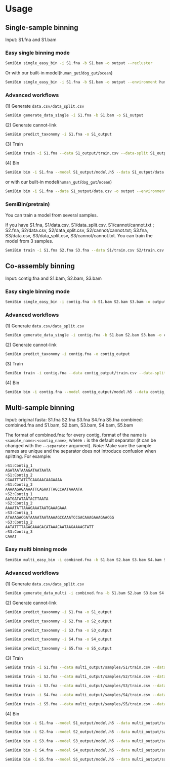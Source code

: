 # Usage

## Single-sample binning

Input: S1.fna and S1.bam

### Easy single binning mode

```bash
SemiBin single_easy_bin -i S1.fna -b S1.bam -o output --recluster
```
Or with our built-in model(`human_gut`/`dog_gut`/`ocean`)
```bash
SemiBin single_easy_bin -i S1.fna -b S1.bam -o output --environment human_gut --recluster
```
### Advanced workflows

(1)  Generate `data.csv/data_split.csv` 
```bash
SemiBin generate_data_single -i S1.fna -b S1.bam -o S1_output
```
(2) Generate cannot-link 
```bash
SemiBin predict_taxonomy -i S1.fna -o S1_output
```
(3) Train
```bash
SemiBin train -i S1.fna --data S1_output/train.csv --data-split S1_output/train_split.csv -c S1_output/cannot/cannot.txt -o S1_output --mode single
```
(4) Bin 
```bash
SemiBin bin -i S1.fna --model S1_output/model.h5 --data S1_output/data.csv -o output --recluster
```
or with our built-in model(`human_gut`/`dog_gut`/`ocean`)
```bash
SemiBin bin -i S1.fna --data S1_output/data.csv -o output --environment human_gut --recluster
```

### SemiBin(pretrain)
You can train a model from several samples. 

If you have S1.fna, S1/data.csv,  S1/data_split.csv, S1/cannot/cannot.txt ; S2.fna, S2/data.csv,  S2/data_split.csv, S2/cannot/cannot.txt; S3.fna, S3/data.csv,  S3/data_split.csv, S3/cannot/cannot.txt. You can train the model from 3 samples.

```bash
SemiBin train -i S1.fna S2.fna S3.fna --data S1/train.csv S2/train.csv S3/train.csv --data-split S1/train_split.csv S2/train_split.csv S3/train_split.csv -c S1/cannot.txt s2/cannot.txt S3/cannot.txt -o output --mode several 
```

## Co-assembly binning

Input: contig.fna and S1.bam, S2.bam, S3.bam

### Easy single binning mode
```bash
SemiBin single_easy_bin -i contig.fna -b S1.bam S2.bam S3.bam -o output --recluster
```
### Advanced workflows

(1)  Generate `data.csv/data_split.csv` 
```bash
SemiBin generate_data_single -i contig.fna -b S1.bam S2.bam S3.bam -o contig_output
```
(2) Generate cannot-link 
```bash
SemiBin predict_taxonomy -i contig.fna -o contig_output
```
(3) Train
```bash
SemiBin train -i contig.fna --data contig_output/train.csv --data-split contig_output/train_split.csv -c contig_output/cannot/cannot.txt -o contig_output --mode single
```
(4) Bin
```bash
SemiBin bin -i contig.fna --model contig_output/model.h5 --data contig_output/data.csv -o output --recluster
```


## Multi-sample binning

Input: 
original fasta: S1.fna S2.fna S3.fna S4.fna S5.fna 
combined: combined.fna and S1.bam, S2.bam, S3.bam, S4.bam, S5.bam

The format of combined.fna: for every contig, format of the name is `<sample_name>:<contig_name>`, where
`:` is the default separator (it can be changed with the `--separator`
argument). *Note:* Make sure the sample names are unique and  the separator
does not introduce confusion when splitting. For example:

```bash
>S1:Contig_1
AGATAATAAAGATAATAATA
>S1:Contig_2
CGAATTTATCTCAAGAACAAGAAAA
>S1:Contig_3
AAAAAGAGAAAATTCAGAATTAGCCAATAAAATA
>S2:Contig_1
AATGATATAATACTTAATA
>S2:Contig_2
AAAATATTAAAGAAATAATGAAAGAAA
>S3:Contig_1
ATAAAGACGATAAAATAATAAAAGCCAAATCCGACAAAGAAAGAACGG
>S3:Contig_2
AATATTTTAGAGAAAGACATAAACAATAAGAAAAGTATT
>S3:Contig_3
CAAAT
```
### Easy multi binning mode
```bash
SemiBin multi_easy_bin -i combined.fna -b S1.bam S2.bam S3.bam S4.bam S5.bam -o multi_output --recluster
```

### Advanced workflows

(1)  Generate `data.csv/data_split.csv` 
```bash
SemiBin generate_data_multi -i combined.fna -b S1.bam S2.bam S3.bam S4.bam S5.bam -o output -s :
```
(2) Generate cannot-link 
```bash
SemiBin predict_taxonomy -i S1.fna -o S1_output
```
```bash
SemiBin predict_taxonomy -i S2.fna -o S2_output
```
```bash
SemiBin predict_taxonomy -i S3.fna -o S3_output
```
```bash
SemiBin predict_taxonomy -i S4.fna -o S4_output
```
```bash
SemiBin predict_taxonomy -i S5.fna -o S5_output
```
(3) Train
```bash
SemiBin train -i S1.fna --data multi_output/samples/S1/train.csv --data-split multi_output/samples/S1/train_split.csv -c S1_output/cannot/cannot.txt -o S1_output --mode single
```
```bash
SemiBin train -i S2.fna --data multi_output/samples/S2/train.csv --data-split multi_output/samples/S2/train_split.csv -c S2_output/cannot/cannot.txt -o S2_output --mode single
```
```bash
SemiBin train -i S3.fna --data multi_output/samples/S3/train.csv --data-split multi_output/samples/S3/train_split.csv -c S3_output/cannot/cannot.txt -o S3_output --mode single
```
```bash
SemiBin train -i S4.fna --data multi_output/samples/S4/train.csv --data-split multi_output/samples/S4/train_split.csv -c S4_output/cannot/cannot.txt -o S4_output --mode single
```
```bash
SemiBin train -i S5.fna --data multi_output/samples/S5/train.csv --data-split multi_output/samples/S5/train_split.csv -c S5_output/cannot/cannot.txt -o S5_output --mode single
```
(4) Bin
```bash
SemiBin bin -i S1.fna --model S1_output/model.h5 --data multi_output/samples/S1/data.csv -o output --recluster
```
```bash
SemiBin bin -i S2.fna --model S2_output/model.h5 --data multi_output/samples/S2/data.csv -o output --recluster
```
```bash
SemiBin bin -i S3.fna --model S3_output/model.h5 --data multi_output/samples/S3/data.csv -o output --recluster
```
```bash
SemiBin bin -i S4.fna --model S4_output/model.h5 --data multi_output/samples/S4/data.csv -o output --recluster
```
```bash
SemiBin bin -i S5.fna --model S5_output/model.h5 --data multi_output/samples/S5/data.csv -o output --recluster
```

